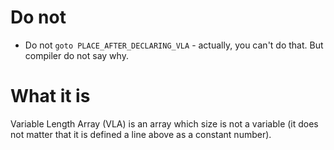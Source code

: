#                  Do not

- Do not `goto PLACE_AFTER_DECLARING_VLA` - actually, you can't do that. But compiler do not say why.

#                  What it is

Variable Length Array (VLA) is an array which size is not a variable (it does not matter that it is defined a line above as a constant number).

